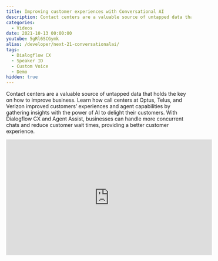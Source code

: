 ```yaml
---
title: Improving customer experiences with Conversational AI
description: Contact centers are a valuable source of untapped data that holds the key on how to improve business. Learn how call centers at Optus, Telus, and Verizon improved customers’ experiences and agent capabilities by gathering insights with the power of AI to delight their customers. With Dialogflow CX and Agent Assist, businesses can handle more concurrent chats and reduce customer wait times, providing a better customer experience.
categories:
  - Videos
date: 2021-10-13 00:00:00
youtube: 5gRl6SCGymk
alias: /developer/next-21-conversationalai/
tags:
  - Dialogflow CX
  - Speaker ID
  - Custom Voice
  - Demo
hidden: true
---
```


Contact centers are a valuable source of untapped data that holds the key on how to improve business. Learn how call centers at Optus, Telus, and Verizon improved customers’ experiences and agent capabilities by gathering insights with the power of AI to delight their customers. With Dialogflow CX and Agent Assist, businesses can handle more concurrent chats and reduce customer wait times, providing a better customer experience.

<!--more-->

<iframe width="560" height="315" src="https://www.youtube.com/embed/5gRl6SCGymk" frameborder="0" allow="accelerometer; autoplay; encrypted-media; gyroscope; picture-in-picture" allowfullscreen></iframe>
